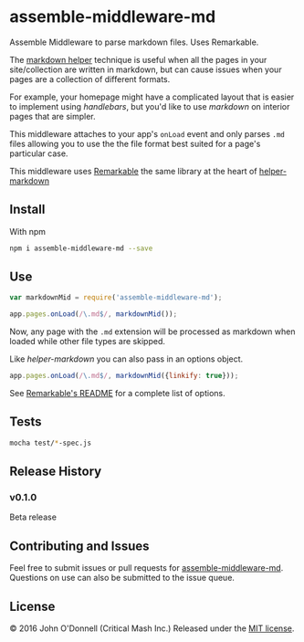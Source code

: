 # assemble-middleware-md
Assemble Middleware to parse markdown files. Uses Remarkable.

The [markdown helper](https://github.com/assemble/assemble/blob/master/support/docs/src/content/recipes/markdown-to-html.md) technique is useful when all the pages in your site/collection are written in markdown, but can cause issues when your pages are a collection of different formats.

For example, your homepage might have a complicated layout that is easier to implement using *handlebars*, but you'd like to use *markdown* on interior pages that are simpler.

This middleware attaches to your app's `onLoad` event and only parses `.md` files allowing you to use the the file format best suited for a page's particular case.

This middleware uses [Remarkable](https://www.npmjs.com/package/remarkable) the same library at the heart of [helper-markdown](https://www.npmjs.com/package/helper-markdown)


## Install
With npm

```sh
npm i assemble-middleware-md --save
```

## Use

```js
var markdownMid = require('assemble-middleware-md');

app.pages.onLoad(/\.md$/, markdownMid());
```

Now, any page with the `.md` extension will be processed as markdown when loaded while other file types are skipped.

Like *helper-markdown* you can also pass in an options object.

```js
app.pages.onLoad(/\.md$/, markdownMid({linkify: true}));
```
See [Remarkable's README](https://github.com/jonschlinkert/remarkable) for a complete list of options.

## Tests

```sh
mocha test/*-spec.js
```

## Release History
### v0.1.0
Beta release

## Contributing and Issues
Feel free to submit issues or pull requests for [assemble-middleware-md](https://github.com/criticalmash/assemble-middleware-md/issues). Questions on use can also be submitted to the issue queue.


## License
© 2016 John O'Donnell (Critical Mash Inc.) Released under the [MIT license](https://github.com/criticalmash/assemble-middleware-md/blob/master/LICENSE).
